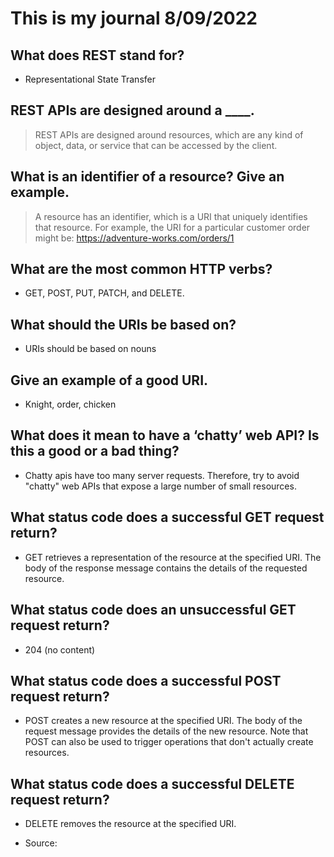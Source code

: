 # This is my journal 8/09/2022

## What does REST stand for?

- Representational State Transfer

## REST APIs are designed around a ____.

> REST APIs are designed around resources, which are any kind of object, data, or service that can be accessed by the client.

## What is an identifier of a resource? Give an example.

> A resource has an identifier, which is a URI that uniquely identifies that resource. For example, the URI for a particular customer order might be: https://adventure-works.com/orders/1

## What are the most common HTTP verbs?

- GET, POST, PUT, PATCH, and DELETE.

## What should the URIs be based on?

- URIs should be based on nouns

## Give an example of a good URI.

- Knight, order, chicken

## What does it mean to have a ‘chatty’ web API? Is this a good or a bad thing?

- Chatty apis have too many server requests. Therefore, try to avoid "chatty" web APIs that expose a large number of small resources.

## What status code does a successful GET request return?

- GET retrieves a representation of the resource at the specified URI. The body of the response message contains the details of the requested resource.

## What status code does an unsuccessful GET request return?

- 204 (no content)

## What status code does a successful POST request return?

- POST creates a new resource at the specified URI. The body of the request message provides the details of the new resource. Note that POST can also be used to trigger operations that don't actually create resources.

## What status code does a successful DELETE request return?

- DELETE removes the resource at the specified URI.

- Source: 